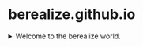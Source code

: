 # berealize.github.io

<details>
<summary>Welcome to the berealize world.</summary>
   
&nbsp;
## Table Test
|A|B|C|D|E|
|-|-|-|-|-|
|1|2|3|4|5|

## Link Test
<https://blog.naver.com/>
[누구네집](https://blog.naver.com/)
[누구네집](https://blog.naver.com/, "네이버 블로그")

### Source Test
``` C
printf("Hello World!\r\n");
```

### Document Test

> 안녕하세요
>> 저는
>>> 누구 입니다.


---
----
---- -


- dddd
  - dd


### Image Test
![이미지](https://tistory1.daumcdn.net/tistory/4677295/attach/9ad01d0268634d96acb8c719471b60f6 "사진이다")


### License
```
MIT License

Copyright (c) 2023 BeRealize Blogger.

Permission is hereby granted, free of charge, to any person obtaining a copy
of this software and associated documentation files (the "Software"), to deal
in the Software without restriction, including without limitation the rights
to use, copy, modify, merge, publish, distribute, sublicense, and/or sell
copies of the Software, and to permit persons to whom the Software is
furnished to do so, subject to the following conditions:

The above copyright notice and this permission notice shall be included in all
copies or substantial portions of the Software.

THE SOFTWARE IS PROVIDED "AS IS", WITHOUT WARRANTY OF ANY KIND, EXPRESS OR
IMPLIED, INCLUDING BUT NOT LIMITED TO THE WARRANTIES OF MERCHANTABILITY,
FITNESS FOR A PARTICULAR PURPOSE AND NONINFRINGEMENT. IN NO EVENT SHALL THE
AUTHORS OR COPYRIGHT HOLDERS BE LIABLE FOR ANY CLAIM, DAMAGES OR OTHER
LIABILITY, WHETHER IN AN ACTION OF CONTRACT, TORT OR OTHERWISE, ARISING FROM,
OUT OF OR IN CONNECTION WITH THE SOFTWARE OR THE USE OR OTHER DEALINGS IN THE
SOFTWARE.
```

</details>
